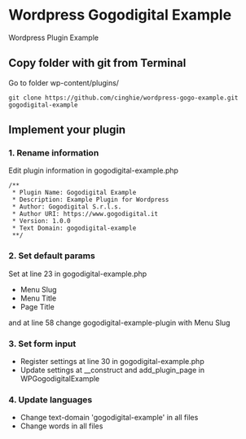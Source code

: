 # Wordpress Gogodigital Example
Wordpress Plugin Example

## Copy folder with git from Terminal

Go to folder wp-content/plugins/

```
git clone https://github.com/cinghie/wordpress-gogo-example.git gogodigital-example
```

## Implement your plugin

### 1. Rename information

Edit plugin information in gogodigital-example.php

```
/**
 * Plugin Name: Gogodigital Example
 * Description: Example Plugin for Wordpress
 * Author: Gogodigital S.r.l.s.
 * Author URI: https://www.gogodigital.it
 * Version: 1.0.0
 * Text Domain: gogodigital-example
 **/
 ```
 
### 2. Set default params
 
Set at line 23 in gogodigital-example.php

 - Menu Slug 
 - Menu Title
 - Page Title
 
and at line 58 change gogodigital-example-plugin with Menu Slug 

### 3. Set form input

 - Register settings at line 30 in gogodigital-example.php
 - Update settings at __construct and add_plugin_page in WPGogodigitalExample
 
### 4. Update languages

 - Change text-domain 'gogodigital-example' in all files
 - Change words in all files
